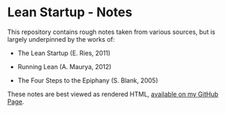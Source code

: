 # Lean Startup - Notes

This repository contains rough notes taken from various sources, but is largely underpinned by the works of:

-   The Lean Startup (E. Ries, 2011)

-   Running Lean (A. Maurya, 2012)

-   The Four Steps to the Epiphany (S. Blank, 2005)

These notes are best viewed as rendered HTML, [available on my GitHub Page](http://ljwagerfield.github.io/).
